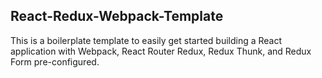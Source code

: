 ## React-Redux-Webpack-Template

This is a boilerplate template to easily get started building a React application with Webpack, React Router Redux, Redux Thunk, and Redux Form pre-configured.
